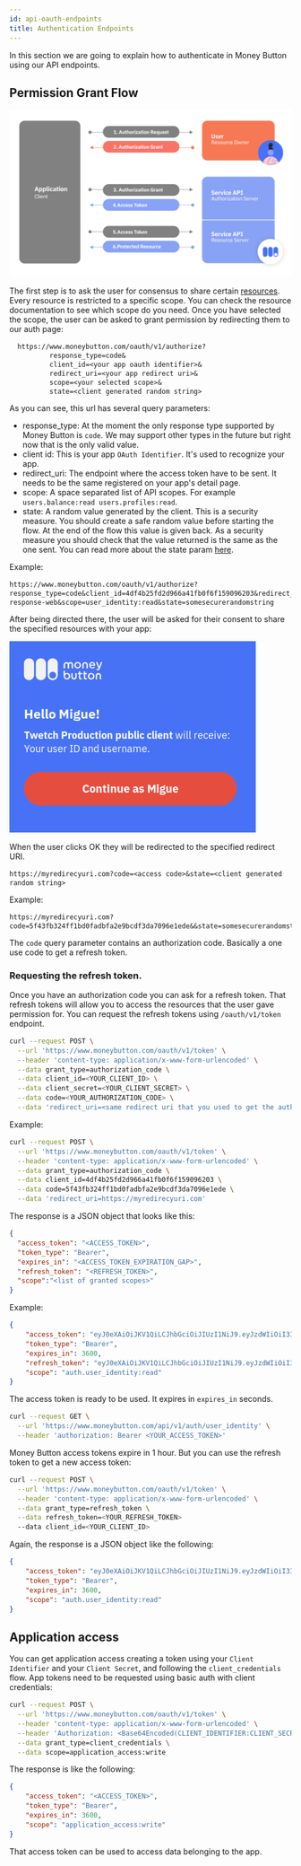```yaml
---
id: api-oauth-endpoints
title: Authentication Endpoints
---
```


In this section we are going to explain how to authenticate in Money Button using our API endpoints.

## Permission Grant Flow

![User permission grant diagram](assets/oauth_permission_gran_flow_diagram.png)

The first step is to ask the user for consensus to share certain [resources](api-rest-endpoint-list). Every resource
is restricted to a specific scope. You can check the resource documentation to see which scope do you need.
Once you have selected the scope, the user can be asked to grant permission by redirecting them
to our auth page:

```
  https://www.moneybutton.com/oauth/v1/authorize?
          response_type=code&
          client_id=<your app oauth identifier>&
          redirect_uri=<your app redirect uri>&
          scope=<your selected scope>&
          state=<client generated random string>
```

As you can see, this url has several query parameters:

* response_type: At the moment the only response type supported by Money Button is `code`. We may support
other types in the future but right now that is the only valid value.
* client id: This is your app `OAuth Identifier`. It's used to recognize your app.
* redirect_uri: The endpoint where the access token have to be sent. It needs to be the same registered on your app's
detail page.
* scope: A space separated list of API scopes. For example `users.balance:read users.profiles:read`.
* state: A random value generated by the client. This is a security measure. You should create a safe random value before starting the flow. At the end of the flow this value is given back. As a security measure you should check that the
value returned is the same as the one sent. You can read more about the state param [here](https://auth0.com/docs/protocols/oauth2/oauth-state).

Example:

```
https://www.moneybutton.com/oauth/v1/authorize?response_type=code&client_id=4df4b25fd2d966a41fb0f6f159096203&redirect_uri=http://localhost:5007/oauth-response-web&scope=user_identity:read&state=somesecurerandomstring
```

After being directed there, the user will be asked for their consent to share the specified resources with your app:

![Oauth consent screenshot](assets/oauth-consent.png)

When the user clicks OK they will be redirected to the specified redirect URI.

```
https://myredirecyuri.com?code=<access code>&state=<client generated random string>
```

Example:

```
https://myredirecyuri.com?code=5f43fb324ff1bd0fadbfa2e9bcdf3da7096e1ede&&state=somesecurerandomstring
```

The `code` query parameter contains an authorization code. Basically a one use code to get a refresh token.

### Requesting the refresh token.

Once you have an authorization code you can ask for a refresh token. That refresh tokens will allow you to access
the resources that the user gave permission for. You can request the refresh tokens using `/oauth/v1/token` endpoint.

``` bash
curl --request POST \
  --url 'https://www.moneybutton.com/oauth/v1/token' \
  --header 'content-type: application/x-www-form-urlencoded' \
  --data grant_type=authorization_code \
  --data client_id=<YOUR_CLIENT_ID> \
  --data client_secret=<YOUR_CLIENT_SECRET> \
  --data code=<YOUR_AUTHORIZATION_CODE> \
  --data 'redirect_uri=<same redirect uri that you used to get the auth code>'
```

Example:

``` bash
curl --request POST \
  --url 'https://www.moneybutton.com/oauth/v1/token' \
  --header 'content-type: application/x-www-form-urlencoded' \
  --data grant_type=authorization_code \
  --data client_id=4df4b25fd2d966a41fb0f6f159096203 \
  --data code=5f43fb324ff1bd0fadbfa2e9bcdf3da7096e1ede \
  --data 'redirect_uri=https://myredirecyuri.com'
```

The response is a JSON object that looks like this:

``` json
{
  "access_token": "<ACCESS_TOKEN>",
  "token_type": "Bearer",
  "expires_in": "<ACCESS_TOKEN_EXPIRATION_GAP>",
  "refresh_token": "<REFRESH_TOKEN>",
  "scope":"<list of granted scopes>"
}
```

Example:

``` json
{
	"access_token": "eyJ0eXAiOiJKV1QiLCJhbGciOiJIUzI1NiJ9.eyJzdWIiOiI3IiwiYXVkIjoiNGRmNGIyNWZkMmQ5NjZhNDFmYjBmNmYxNTkwOTYyMDMiLCJleHAiOjE1NjU5NzY4MjgsInNjb3BlIjoiYXV0aC51c2VyX2lkZW50aXR5OnJlYWQifQ.kvcXQCOt0FVyaVonOF8gUSO7BZAYOudB_SleWRuOeog",
	"token_type": "Bearer",
	"expires_in": 3600,
	"refresh_token": "eyJ0eXAiOiJKV1QiLCJhbGciOiJIUzI1NiJ9.eyJzdWIiOiI3IiwiYXVkIjoiNGRmNGIyNWZkMmQ5NjZhNDFmYjBmNmYxNTkwOTYyMDMiLCJleHAiOjE1Njg1NjUyMjgsInNjb3BlIjoiYXV0aC51c2VyX2lkZW50aXR5OnJlYWQifQ.2qzrApJyQXi7EHJLxyQXHCk9VTMJppKoN3ZucgxP1rI",
	"scope": "auth.user_identity:read"
}
```

The access token is ready to be used. It expires in `expires_in` seconds.

``` bash
curl --request GET \
  --url 'https://www.moneybutton.com/api/v1/auth/user_identity' \
  --header 'authorization: Bearer <YOUR_ACCESS_TOKEN>'
```

Money Button access tokens expire in 1 hour. But you can use the refresh token to get a new
access token:

``` bash
curl --request POST \
  --url 'https://www.moneybutton.com/oauth/v1/token' \
  --header 'content-type: application/x-www-form-urlencoded' \
  --data grant_type=refresh_token \
  --data refresh_token=<YOUR_REFRESH_TOKEN>
  --data client_id=<YOUR_CLIENT_ID>
```

Again, the response is a JSON object like the following:

``` json
{
	"access_token": "eyJ0eXAiOiJKV1QiLCJhbGciOiJIUzI1NiJ9.eyJzdWIiOiI3IiwiYXVkIjoiNGRmNGIyNWZkMmQ5NjZhNDFmYjBmNmYxNTkwOTYyMDMiLCJleHAiOjE1NjU5NzY5MDIsInNjb3BlIjoiYXV0aC51c2VyX2lkZW50aXR5OnJlYWQifQ.drb9iW4Vas8ccQXeH_I_QcMiEOTy7KpIM9kpo8UoVaM",
	"token_type": "Bearer",
	"expires_in": 3600,
	"scope": "auth.user_identity:read"
}
```

## Application access

You can get application access creating a token using your `Client Identifier` and your `Client Secret`, and following
the `client_credentials` flow. App tokens need to be requested using basic auth with client credentials:

``` bash
curl --request POST \
  --url 'https://www.moneybutton.com/oauth/v1/token' \
  --header 'content-type: application/x-www-form-urlencoded' \
  --header 'Authorization: <Base64Encoded(CLIENT_IDENTIFIER:CLIENT_SECRET)>' \
  --data grant_type=client_credentials \
  --data scope=application_access:write
```

The response is like the following:

``` json
{
	"access_token": "<ACCESS_TOKEN>",
	"token_type": "Bearer",
	"expires_in": 3600,
	"scope": "application_access:write"
}
```

That access token can be used to access data belonging to the app.
